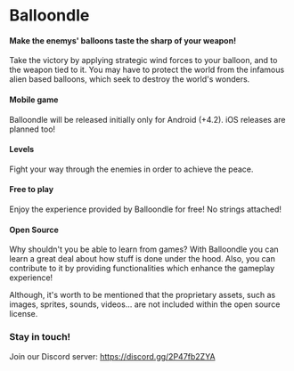 # Balloondle
#### Make the enemys' balloons taste the sharp of your weapon!

Take the victory by applying strategic wind forces to your balloon, and to the weapon tied to it.
You may have to protect the world from the infamous alien based balloons, which seek to destroy the world's wonders.

#### Mobile game

Balloondle will be released initially only for Android (+4.2). iOS releases are planned too!

#### Levels

Fight your way through the enemies in order to achieve the peace.

#### Free to play

Enjoy the experience provided by Balloondle for free! No strings attached!

#### Open Source

Why shouldn't you be able to learn from games? With Balloondle you can learn a great deal about how stuff is done under the hood. Also, you can contribute to it by providing functionalities which enhance the gameplay experience!

Although, it's worth to be mentioned that the proprietary assets, such as images, sprites, sounds, videos... are not included within the open source license.

### Stay in touch!

Join our Discord server: https://discord.gg/2P47fb2ZYA
